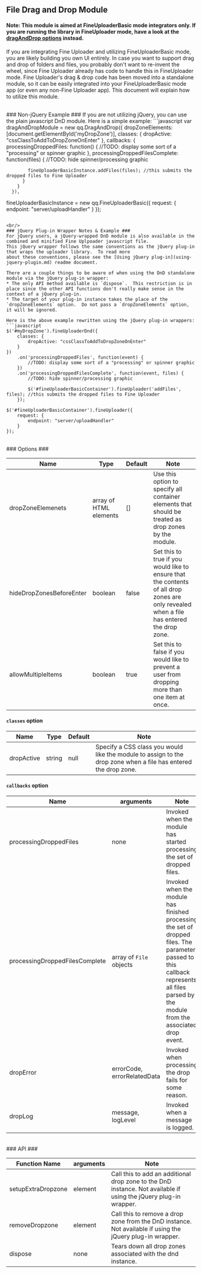 ## File Drag and Drop Module ##

#### Note: This module is aimed at FineUploaderBasic mode integrators only.  If you are running the library in FineUploader mode, have a look at the [dragAndDrop options](options-fineuploader.md#draganddrop-option-properties) instead. ####

If you are integrating Fine Uploader and utilizing FineUploaderBasic mode, you are likely building you own UI entirely.
In case you want to support drag and drop of folders and files, you probably don't want to re-invent the wheel, since
Fine Uploader already has code to handle this in FineUploader mode.  Fine Uploader's drag & drop code has been moved into
a standalone module, so it can be easily integrated into your FineUploaderBasic mode app (or even any non-Fine Uploader app).
This document will explain how to utilize this module.

<br/>
### Non-jQuery Example ###
If you are not utilizing jQuery, you can use the plain javascript DnD module.  Here is a simple example:
```javascript
var dragAndDropModule = new qq.DragAndDrop({
        dropZoneElements: [document.getElementById('myDropZone')],
        classes: {
          dropActive: "cssClassToAddToDropZoneOnEnter"
        },
        callbacks: {
          processingDroppedFiles: function() {
            //TODO: display some sort of a "processing" or spinner graphic
          },
          processingDroppedFilesComplete: function(files) {
            //TODO: hide spinner/processing graphic

            fineUploaderBasicInstance.addFiles(files); //this submits the dropped files to Fine Uploader
          }
        }
      }),

  fineUploaderBasicInstance = new qq.FineUploaderBasic({
    request: {
        endpoint: "server/uploadHandler"
    }
  });
```

<br/>
### jQuery Plug-in Wrapper Notes & Example ###
For jQuery users, a jQuery-wrapped DnD module is also available in the combined and minified Fine Uplpoader javascript file.
This jQuery wrapper follows the same conventions as the jQuery plug-in that wraps the uploader library.  To read more
about these conventions, please see the [Using jQuery plug-in](using-jquery-plugin.md) readme document.

There are a couple things to be aware of when using the DnD standalone module via the jQuery plug-in wrapper:
* The only API method available is `dispose`.  This restriction is in place since the other API functions don't really make sense in the context of a jQuery plug-in.
* The target of your plug-in instance takes the place of the `dropZoneElements` option.  Do not pass a `dropZoneElements` option, it will be ignored.

Here is the above example rewritten using the jQuery plug-in wrappers:
```javascript
$('#myDropZone').fineUploaderDnd({
    classes: {
        dropActive: "cssClassToAddToDropZoneOnEnter"
    }
})
    .on('processingDroppedFiles', function(event) {
        //TODO: display some sort of a "processing" or spinner graphic
    })
    .on('processingDroppedFilesComplete', function(event, files) {
        //TODO: hide spinner/processing graphic

        $('#fineUploaderBasicContainer').fineUploader('addFiles', files); //this submits the dropped files to Fine Uploader
    });

$('#fineUploaderBasicContainer').fineUploader({
    request: {
        endpoint: "server/uploadHandler"
    }
});
```

<br/>
### Options ###
<table>
    <thead>
        <tr>
            <th>Name</th>
            <th>Type</th>
            <th>Default</th>
            <th>Note</th>
        </tr>
    </thead>
    <tbody>
        <tr>
            <td>dropZoneElemenets</td>
            <td>array of HTML elements</td>
            <td>[]</td>
            <td>Use this option to specify all container elements that should be treated as drop zones by the module.</td>
        </tr>
        <tr>
            <td>hideDropZonesBeforeEnter</td>
            <td>boolean</td>
            <td>false</td>
            <td>Set this to true if you would like to ensure that the contents of all drop zones are only revealed when
            a file has entered the drop zone.</td>
        </tr>
        <tr>
            <td>allowMultipleItems</td>
            <td>boolean</td>
            <td>true</td>
            <td>Set this to false if you would like to prevent a user from dropping more than one item at once.</td>
        </tr>
    </tbody>
</table>

#### `classes` option ###
<table>
    <thead>
        <tr>
            <th>Name</th>
            <th>Type</th>
            <th>Default</th>
            <th>Note</th>
        </tr>
    </thead>
    <tbody>
        <tr>
            <td>dropActive</td>
            <td>string</td>
            <td>null</td>
            <td>Specify a CSS class you would like the module to assign to the drop zone when a file has entered the drop zone.</td>
        </tr>
    </tbody>
</table>

#### `callbacks` option ####
<table>
    <thead>
        <tr>
            <th>Name</th>
            <th>arguments</th>
            <th>Note</th>
        </tr>
    </thead>
    <tbody>
        <tr>
            <td>processingDroppedFiles</td>
            <td>none</td>
            <td>Invoked when the module has started processing the set of dropped files.</td>
        </tr>
        <tr>
            <td>processingDroppedFilesComplete</td>
            <td>array of <code>File</code> objects</td>
            <td>Invoked when the module has finished processing the set of dropped files.  The parameter passed to this
            callback represents all files parsed by the module from the associated drop event.</td>
        </tr>
        <tr>
            <td>dropError</td>
            <td>errorCode, errorRelatedData</td>
            <td>Invoked when processing the drop fails for some reason.</td>
        </tr>
        <tr>
            <td>dropLog</td>
            <td>message, logLevel</td>
            <td>Invoked when a message is logged.</td>
        </tr>
    </tbody>
</table>


<br/>
### API ###
<table>
    <thead>
        <tr>
            <th>Function Name</th>
            <th>arguments</th>
            <th>Note</th>
        </tr>
    </thead>
    <tbody>
        <tr>
            <td>setupExtraDropzone</td>
            <td>element</td>
            <td>Call this to add an additional drop zone to the DnD instance.  Not available if using the jQuery plug-in wrapper.</td>
        </tr>
        <tr>
            <td>removeDropzone</td>
            <td>element</td>
            <td>Call this to remove a drop zone from the DnD instance.  Not available if using the jQuery plug-in wrapper.</td>
        </tr>
        <tr>
            <td>dispose</td>
            <td>none</td>
            <td>Tears down all drop zones associated with the dnd instance.</td>
        </tr>
    </tbody>
</table>


